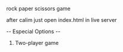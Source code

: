 rock paper scissors game

after calim just open index.html in live server

-- Especial Options --
   1. Two-player game
